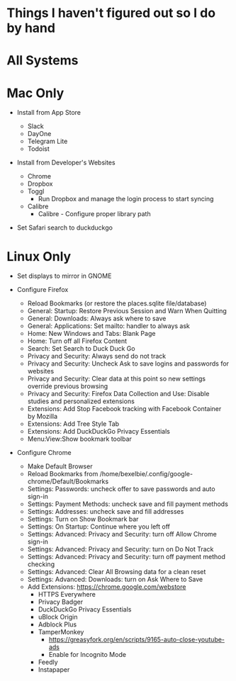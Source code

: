# Things I haven't figured out so I do by hand

# All Systems

# Mac Only

  * Install from App Store
    - Slack
    - DayOne
    - Telegram Lite
    - Todoist

  * Install from Developer's Websites
    - Chrome
    - Dropbox
    - Toggl
      * Run Dropbox and manage the login process to start syncing
    - Calibre
      * Calibre - Configure proper library path

  * Set Safari search to duckduckgo

# Linux Only

  * Set displays to mirror in GNOME

  * Configure Firefox
    * Reload Bookmarks (or restore the places.sqlite file/database)
    * General: Startup: Restore Previous Session and Warn When Quitting
    * General: Downloads: Always ask where to save
    * General: Applications: Set mailto: handler to always ask
    * Home: New Windows and Tabs: Blank Page
    * Home: Turn off all Firefox Content
    * Search: Set Search to Duck Duck Go
    * Privacy and Security: Always send do not track
    * Privacy and Security: Uncheck Ask to save logins and passwords for websites
    * Privacy and Security: Clear data at this point so new settings override previous browsing
    * Privacy and Security: Firefox Data Collection and Use: Disable studies and personalized extensions
    * Extensions: Add Stop Facebook tracking with Facebook Container by Mozilla
    * Extensions: Add Tree Style Tab
    * Extensions: Add DuckDuckGo Privacy Essentials
    * Menu:View:Show bookmark toolbar

  * Configure Chrome
    * Make Default Browser
    * Reload Bookmarks from /home/bexelbie/.config/google-chrome/Default/Bookmarks
    * Settings: Passwords: uncheck offer to save passwords and auto sign-in
    * Settings: Payment Methods: uncheck save and fill payment methods
    * Settings: Addresses: uncheck save and fill addresses
    * Settings: Turn on Show Bookmark bar
    * Settings: On Startup: Continue where you left off
    * Settings: Advanced: Privacy and Security: turn off Allow Chrome sign-in
    * Settings: Advanced: Privacy and Security: turn on Do Not Track
    * Settings: Advanced: Privacy and Security: turn off payment method checking
    * Settings: Advanced: Clear All Browsing data for a clean reset
    * Settings: Advanced: Downloads: turn on Ask Where to Save
    * Add Extensions: https://chrome.google.com/webstore
      - HTTPS Everywhere
      - Privacy Badger
      - DuckDuckGo Privacy Essentials
      - uBlock Origin
      - Adblock Plus
      - TamperMonkey
        - https://greasyfork.org/en/scripts/9165-auto-close-youtube-ads
        - Enable for Incognito Mode
      - Feedly
      - Instapaper
